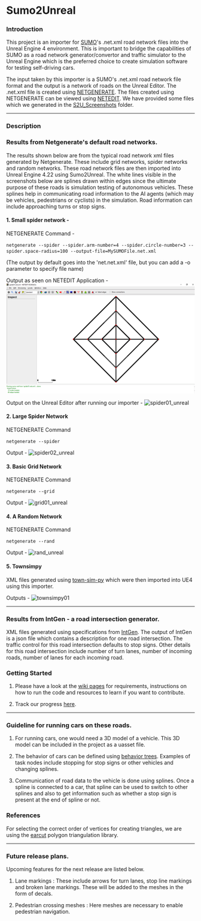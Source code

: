 # Sumo2Unreal

### Introduction
This project is an importer for [SUMO](http://sumo.dlr.de/wiki/Sumo_at_a_Glance)'s .net.xml road network files into the Unreal Engine 4 environment. This is important to bridge the capabilities of SUMO as a road network generator/convertor and traffic simulator to the Unreal Engine which is the preferred choice to create simulation software for testing self-driving cars.

The input taken by this importer is a SUMO's .net.xml road network file format and the output is a network of roads on the Unreal Editor. The .net.xml file is created using [NETGENERATE](http://sumo.dlr.de/wiki/NETGENERATE). The files created using NETGENERATE can be viewed using [NETEDIT](http://sumo.dlr.de/wiki/NETEDIT). We have provided some files which we generated in the [S2U_Screenshots]() folder.

---
### Description



### Results from Netgenerate's default road networks.
The results shown below are from the typical road network xml files generated by Netgenerate. These include grid networks, spider networks and random networks. These road network files are then imported into Unreal Engine 4.22 using Sumo2Unreal. The white lines visible in the screenshots below are splines drawn within edges since the ultimate purpose of these roads is simulation testing of autonomous vehicles. These splines help in communicating road information to the AI agents (which may be vehicles, pedestrians or cyclists) in the simulation. Road information can include approaching turns or stop signs. 

#### 1. Small spider network - 

NETGENERATE Command - 
```
netgenerate --spider --spider.arm-number=4 --spider.circle-number=3 --spider.space-radius=100 --output-file=MySUMOFile.net.xml
```
(The output by default goes into the 'net.net.xml' file, but you can add a -o parameter to specify file name)

Output as seen on NETEDIT Application - 
![spider01_netedit](https://github.com/AugmentedDesignLab/Sumo2Unreal/blob/master/S2U_Screenshots/spider01_netedit.png)

Output on the Unreal Editor after running our importer - 
![spider01_unreal](https://github.com/AugmentedDesignLab/Sumo2Unreal/blob/master/newTests/diamond-spider.png)

#### 2. Large Spider Network 

NETGENERATE Command 
```
netgenerate --spider
```

Output - 
![spider02_unreal](https://github.com/AugmentedDesignLab/Sumo2Unreal/blob/master/newTests/regularSpiderWeb.png)

#### 3. Basic Grid Network 

NETGENERATE Command 
```
netgenerate --grid
```

Output - 
![grid01_unreal](https://github.com/AugmentedDesignLab/Sumo2Unreal/blob/master/newTests/grid.png)

#### 4. A Random Network 

NETGENERATE Command  
```
netgenerate --rand
```
Output - 
![rand_unreal](https://github.com/AugmentedDesignLab/Sumo2Unreal/blob/master/newTests/rand.png)


#### 5. Townsimpy 

XML files generated using [town-sim-py](https://github.com/AugmentedDesignLab/town-sim-py) which were then imported into UE4 using this importer.

Outputs - 
![townsimpy01](https://github.com/AugmentedDesignLab/Sumo2Unreal/blob/master/newTests/TownSimPy.png)

---
### Results from IntGen - a road intersection generator.

XML files generated using specifications from [IntGen](https://github.com/AugmentedDesignLab/intgen). The output of IntGen is a json file which contains a description for one road intersection. The traffic control for this road intersection defaults to stop signs. Other details for this road intersection include number of turn lanes, number of incoming roads, number of lanes for each incoming road.

### Getting Started 

1. Please have a look at the [wiki pages](https://github.com/AugmentedDesignLab/Sumo2Unreal/wiki) for requirements, instructions on how to run the code and resources to learn if you want to contribute. 

2. Track our progress [here](https://github.com/AugmentedDesignLab/Sumo2Unreal/projects/1).

---

### Guideline for running cars on these roads.

1. For running cars, one would need a 3D model of a vehicle. This 3D model can be included in the project as a uasset file.

2. The behavior of cars can be defined using [behavior trees](https://docs.unrealengine.com/en-US/Engine/ArtificialIntelligence/BehaviorTrees/index.html). Examples of task nodes include stopping for stop signs or other vehicles and changing splines.

3. Communication of road data to the vehicle is done using splines. Once a spline is connected to a car, that spline can be used to switch to other splines and also to get information such as whether a stop sign is present at the end of spline or not. 

### References
For selecting the correct order of vertices for creating triangles, we are using the [earcut](https://github.com/mapbox/earcut.hpp) polygon triangulation library.

---

### Future release plans.
Upcoming features for the next release are listed below.

1. Lane markings : These include arrows for turn lanes, stop line markings and broken lane markings. These will be added to the meshes in the form of decals. 

2. Pedestrian crossing meshes : Here meshes are necessary to enable pedestrian navigation.


